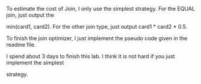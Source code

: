 To estimate the cost of Join, I only use the simplest strategy. For the EQUAL join,  just output the 

min(card1, card2). For the other join type, just output card1 * card2 * 0.5.



To finish the join optimizer, I just implement the pseudo code  given in the readme file.



I spend about 3 days to finish this lab. I think it is not hard if you just implement the simplest 

strategy.

